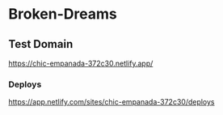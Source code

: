 # Broken-Dreams

## Test Domain
https://chic-empanada-372c30.netlify.app/

### Deploys
https://app.netlify.com/sites/chic-empanada-372c30/deploys
